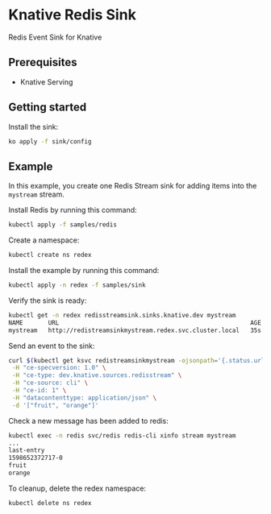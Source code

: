 # Knative Redis Sink

Redis Event Sink for Knative

## Prerequisites

- Knative Serving

## Getting started

Install the sink:

```sh
ko apply -f sink/config
```

## Example

In this example, you create one Redis Stream sink for adding items into the
`mystream` stream.

Install Redis by running this command:

```sh
kubectl apply -f samples/redis
```

Create a namespace:

```sh
kubectl create ns redex
```

Install the example by running this command:

```sh
kubectl apply -n redex -f samples/sink
```

Verify the sink is ready:

```sh
kubectl get -n redex redisstreamsink.sinks.knative.dev mystream
NAME       URL                                                     AGE   READY   REASON
mystream   http://redistreamsinkmystream.redex.svc.cluster.local   35s   True
```

Send an event to the sink:

```sh
curl $(kubectl get ksvc redistreamsinkmystream -ojsonpath='{.status.url}') \
 -H "ce-specversion: 1.0" \
 -H "ce-type: dev.knative.sources.redisstream" \
 -H "ce-source: cli" \
 -H "ce-id: 1" \
 -H "datacontenttype: application/json" \
 -d '["fruit", "orange"]'
```

Check a new message has been added to redis:

```sh
kubectl exec -n redis svc/redis redis-cli xinfo stream mystream
...
last-entry
1598652372717-0
fruit
orange
```

To cleanup, delete the redex namespace:

```sh
kubectl delete ns redex
```
